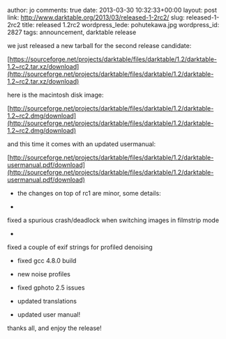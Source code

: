 author: jo
comments: true
date: 2013-03-30 10:32:33+00:00
layout: post
link: http://www.darktable.org/2013/03/released-1-2rc2/
slug: released-1-2rc2
title: released 1.2rc2
wordpress_lede: pohutekawa.jpg
wordpress_id: 2827
tags: announcement, darktable release

we just released a new tarball for the second release candidate:

[https://sourceforge.net/projects/darktable/files/darktable/1.2/darktable-1.2~rc2.tar.xz/download](http://sourceforge.net/projects/darktable/files/darktable/1.2/darktable-1.2~rc2.tar.xz/download)

here is the macintosh disk image:

[http://sourceforge.net/projects/darktable/files/darktable/1.2/darktable-1.2~rc2.dmg/download](http://sourceforge.net/projects/darktable/files/darktable/1.2/darktable-1.2~rc2.dmg/download)

and this time it comes with an updated usermanual:

[http://sourceforge.net/projects/darktable/files/darktable/1.2/darktable-usermanual.pdf/download](http://sourceforge.net/projects/darktable/files/darktable/1.2/darktable-usermanual.pdf/download)





	
  * the changes on top of rc1 are minor, some details:


	
  * 
fixed a spurious crash/deadlock when switching images in filmstrip mode


	
  * 
fixed a couple of exif strings for profiled denoising



	
  * fixed gcc 4.8.0 build



	
  * new noise profiles



	
  * fixed gphoto 2.5 issues



	
  * updated translations



	
  * updated user manual!




thanks all, and enjoy the release!
